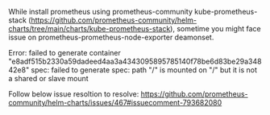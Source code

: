 While install prometheus using prometheus-community kube-prometheus-stack (https://github.com/prometheus-community/helm-charts/tree/main/charts/kube-prometheus-stack), sometime you might face 
issue on prometheus-prometheus-node-exporter deamonset.

Error: failed to generate container "e8adf515b2330a59dadeed4aa3a4343095895785140f78be6d83be29a34842e8" spec: failed to generate spec: path "/" is mounted on "/" but it is not a shared or 
slave mount

Follow below issue resoltion to resolve:
https://github.com/prometheus-community/helm-charts/issues/467#issuecomment-793682080
